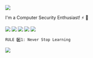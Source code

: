 
[![](https://img.shields.io/badge/JG-91-FFCD11?style=for-the-badge)](https://github.com/JG91) 

I'm a Computer Security Enthusiast! ⚡ :rocket:

[![](https://img.shields.io/badge/-SPLUNK-000000?style=for-the-badge&logo=splunk)](https://splunk.com/)
[![](https://img.shields.io/badge/-LINUX-white?style=for-the-badge&logo=linux)](https://linux.org/)
[![](https://img.shields.io/badge/-go-white?style=for-the-badge&logo=go)](https://go.dev/)
[![](https://img.shields.io/badge/-python3-white?style=for-the-badge&logo=python)](https://www.python.org/)
[![](https://img.shields.io/badge/-Vim-019733?style=for-the-badge&logo=vim)](https://www.vim.org/)

<!--
Thanks to Parham for these icons!
-->

```RULE #️⃣1: Never Stop Learning```

<!--
Thanks to KRZ for Profile views!
-->

![](https://komarev.com/ghpvc/?username=JG91&style=for-the-badge)


